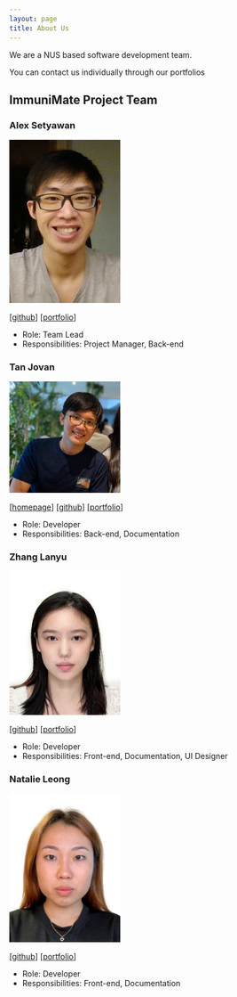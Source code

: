 ```yaml
---
layout: page
title: About Us
---
```


We are a NUS based software development team.

You can contact us individually through our portfolios

## ImmuniMate Project Team

### Alex Setyawan

<img src="images/alex-setyawan.png" width="200px">

[[github](https://github.com/alex-setyawan)]
[[portfolio](team/alex-setyawan)]

* Role: Team Lead
* Responsibilities: Project Manager, Back-end


### Tan Jovan

<img src="images/jovantanyk.png" width="200px">

[[homepage](http:/jovantanyk.dev)]
[[github](https://github.com/jovantanyk)]
[[portfolio](team/jovantanyk.md)]

* Role: Developer
* Responsibilities: Back-end, Documentation


### Zhang Lanyu

<img src="images/laney0808.png" width="200px">

[[github](http://github.com/laney0808)] [[portfolio](team/laney0808.md)]

* Role: Developer
* Responsibilities: Front-end, Documentation, UI Designer

### Natalie Leong

<img src="images/natleong.png" width="200px">

[[github](http://github.com/NatLeong)]
[[portfolio](team/alex-setyawan)]

* Role: Developer
* Responsibilities: Front-end, Documentation
